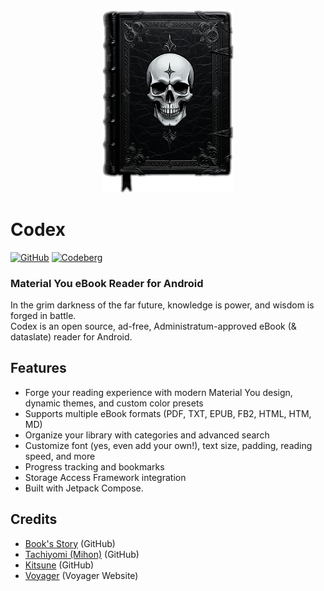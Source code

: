 
<div align="center">
  <img src="https://raw.githubusercontent.com/BlindMint/codex/master/docs/images/codex_splash_dark.png" alt="codex_splash_dark" width="210" />
</div>

# Codex

[![GitHub](https://img.shields.io/badge/github-v1.6.3-orange?logo=github)](https://github.com/BlindMint/codex/releases/latest)
[![Codeberg](https://img.shields.io/badge/codeberg-v1.6.3-2185D0?logo=codeberg)](https://codeberg.org/BlindMint/codex/releases/latest)  

### Material You eBook Reader for Android

In the grim darkness of the far future, knowledge is power, and wisdom is forged in battle.  
Codex is an open source, ad-free, Administratum-approved eBook (& dataslate) reader for Android.  

## Features

- Forge your reading experience with modern Material You design, dynamic themes, and custom color presets
- Supports multiple eBook formats (PDF, TXT, EPUB, FB2, HTML, HTM, MD)
- Organize your library with categories and advanced search
- Customize font (yes, even add your own!), text size, padding, reading speed, and more
- Progress tracking and bookmarks
- Storage Access Framework integration
- Built with Jetpack Compose.

## Credits

- [Book's Story](https://github.com/Acclorite/book-story) (GitHub)
- [Tachiyomi (Mihon)](https://github.com/mihonapp/mihon) (GitHub)
- [Kitsune](https://github.com/Drumber/Kitsune) (GitHub)
- [Voyager](https://voyager.adriel.cafe/) (Voyager Website)  
